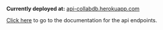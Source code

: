 **Currently deployed at:** [api-collabdb.herokuapp.com](https://api-collabdb.herokuapp.com)

[Click here](https://github.com/collabdb/backend/wiki) to go to the documentation for the api endpoints.
